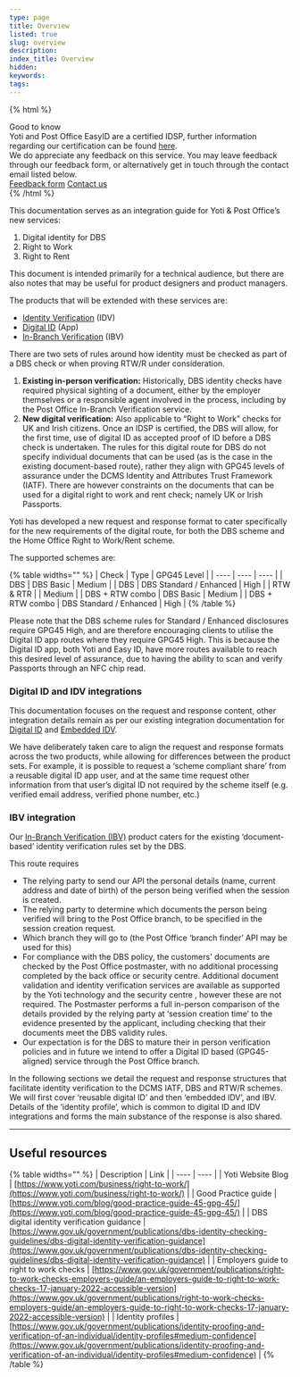 ```yaml
---
type: page
title: Overview
listed: true
slug: overview
description: 
index_title: Overview
hidden: 
keywords: 
tags: 
---
```


{% html %}
<div class="alert-GTK">
    <div class="alert-title" id="GTK">
        Good to know
    </div>
    <div class="alert-text">
       Yoti and Post Office EasyID are a certified IDSP, further information regarding our certification can be found <a href="https://www.yoti.com/blog/yoti-uk-government-approved-dbs-right-to-work-rent-checks/">here</a>.
    </div>
    <div class="alert-text">
       We do appreciate any feedback on this service. You may leave feedback through our feedback form, or alternatively get in touch through the contact email listed below.
    </div>
    <div class="alert-links"> 
        <a href="https://forms.gle/vKqNLnt66rE3JwBE6">Feedback form</a>
        <a target="_self" href="https://support.yoti.com/yotisupport/s/contactsupport">Contact us</a>
   </div>
</div>
{% /html %}

This documentation serves as an integration guide for Yoti & Post Office’s new services:

1. Digital identity for DBS
2. Right to Work
3. Right to Rent 

This document is intended primarily for a technical audience, but there are also notes that may be useful for product designers and product managers.

The products that will be extended with these services are:

- [Identity Verification](https://developers.yoti.com/identity-verification/overview) (IDV)
- [Digital ID](https://developers.yoti.com/digital-id/overview) (App)
- [In-Branch Verification](https://developers.yoti.com/in-branch-verification) (IBV)

There are two sets of rules around how identity must be checked as part of a DBS check or when proving RTW/R under consideration.

1. **Existing in-person verification:** Historically, DBS identity
checks have required physical sighting of a document, either by the employer themselves or a responsible agent involved in the process, including by the Post Office In-Branch Verification service. 
2. **New digital verification:** Also applicable to “Right to Work” checks for UK and Irish citizens. Once an IDSP is certified, the DBS will allow, for the first time, use of digital ID as accepted proof of ID before a DBS check is undertaken. The rules for this digital route for DBS do not specify individual documents that can be used (as is the case in the existing document-based route), rather they align with GPG45 levels of assurance under the DCMS Identity and Attributes Trust Framework (IATF). There are however constraints on the documents that can be used for a digital right to work and rent check; namely UK or Irish Passports.                             

Yoti has developed a new request and response format to cater specifically for the new requirements of the digital route, for both the DBS scheme and the Home Office Right to Work/Rent scheme. 

The supported schemes are:

{% table widths="" %}
| Check | Type | GPG45 Level | 
| ---- | ---- | ---- | 
| DBS | DBS Basic | Medium | 
| DBS | DBS Standard / Enhanced | High | 
| RTW & RTR |  | Medium | 
| DBS + RTW combo | DBS Basic | Medium | 
| DBS + RTW combo | DBS Standard / Enhanced | High | 
{% /table %}

Please note that the DBS scheme rules for Standard / Enhanced disclosures require GPG45 High, and are therefore encouraging clients to utilise the Digital ID app routes where they require GPG45 High. This is because the Digital ID app, both Yoti and Easy ID, have more routes available to reach this desired level of assurance, due to having the ability to scan and verify Passports through an NFC chip read.

### Digital ID and IDV integrations

This documentation focuses on the request and response content, other integration details remain as per our existing integration documentation for [Digital ID](https://developers.yoti.com/digital-id/overview) and [Embedded IDV](https://developers.yoti.com/identity-verification/overview). 

We have deliberately taken care to align the request and response formats across the two products, while allowing for differences between the product sets. For example, it is possible to request a ‘scheme compliant share’ from a reusable digital ID app user, and at the same time request other information from that user’s digital ID not required by the scheme itself (e.g. verified email address, verified phone number, etc.)

### IBV integration

Our [In-Branch Verification (IBV)](https://developers.yoti.com/in-branch-verification) product caters for the existing ‘document-based’ identity verification rules set by the DBS.

This route requires

- The relying party to send our API the personal details (name, current address and date of birth) of the person being verified when the session is created.
- The relying party to determine which documents the person being verified will bring to the Post Office branch, to be specified in the session creation request.
- Which branch they will go to (the Post Office ‘branch finder’ API may be used for this)
- For compliance with the DBS policy, the customers' documents are checked by the Post Office postmaster, with no additional processing completed by the back office or security centre. Additional document validation and identity verification services are available as supported by the Yoti technology and the security centre , however these are not required. The Postmaster performs a full in-person comparison of the details provided by the relying party at ‘session creation time’ to the evidence presented by the applicant, including checking that their documents meet the DBS validity rules.
- Our expectation is for the DBS to mature their in person verification policies and in future we intend to offer a Digital ID based (GPG45-aligned) service through the Post Office branch.

In the following sections we detail the request and response structures that facilitate identity verification to the DCMS IATF, DBS and RTW/R schemes. We will first cover ‘reusable digital ID’ and then ‘embedded IDV’, and IBV. Details of the ‘identity profile’, which is common to digital ID and IDV integrations and forms the main substance of the response is also shared.

---

## Useful resources

{% table widths="" %}
| Description | Link | 
| ---- | ---- | 
| Yoti Website Blog | [https://www.yoti.com/business/right-to-work/](https://www.yoti.com/business/right-to-work/) | 
| Good Practice guide | [https://www.yoti.com/blog/good-practice-guide-45-gpg-45/](https://www.yoti.com/blog/good-practice-guide-45-gpg-45/) | 
| DBS digital identity verification guidance | [https://www.gov.uk/government/publications/dbs-identity-checking-guidelines/dbs-digital-identity-verification-guidance](https://www.gov.uk/government/publications/dbs-identity-checking-guidelines/dbs-digital-identity-verification-guidance) | 
| Employers guide to right to work checks | [https://www.gov.uk/government/publications/right-to-work-checks-employers-guide/an-employers-guide-to-right-to-work-checks-17-january-2022-accessible-version](https://www.gov.uk/government/publications/right-to-work-checks-employers-guide/an-employers-guide-to-right-to-work-checks-17-january-2022-accessible-version) | 
| Identity profiles | [https://www.gov.uk/government/publications/identity-proofing-and-verification-of-an-individual/identity-profiles#medium-confidence](https://www.gov.uk/government/publications/identity-proofing-and-verification-of-an-individual/identity-profiles#medium-confidence) | 
{% /table %}